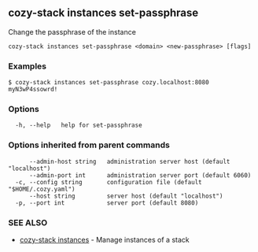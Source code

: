 ## cozy-stack instances set-passphrase

Change the passphrase of the instance

```
cozy-stack instances set-passphrase <domain> <new-passphrase> [flags]
```

### Examples

```
$ cozy-stack instances set-passphrase cozy.localhost:8080 myN3wP4ssowrd!
```

### Options

```
  -h, --help   help for set-passphrase
```

### Options inherited from parent commands

```
      --admin-host string   administration server host (default "localhost")
      --admin-port int      administration server port (default 6060)
  -c, --config string       configuration file (default "$HOME/.cozy.yaml")
      --host string         server host (default "localhost")
  -p, --port int            server port (default 8080)
```

### SEE ALSO

* [cozy-stack instances](cozy-stack_instances.md)	 - Manage instances of a stack

